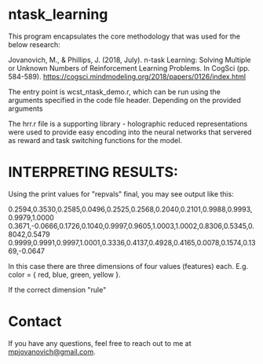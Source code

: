 # ntask_learning

This program encapsulates the core methodology that was used for the below research:

Jovanovich, M., & Phillips, J. (2018, July). n-task Learning: Solving Multiple or Unknown Numbers of Reinforcement Learning Problems. In CogSci (pp. 584-589).
https://cogsci.mindmodeling.org/2018/papers/0126/index.html

The entry point is wcst_ntask_demo.r, which can be run using the arguments specified in the code file header. Depending on the provided arguments

The hrr.r file is a supporting library - holographic reduced representations were used to provide easy encoding into the neural networks that servered as 
reward and task switching functions for the model.


# INTERPRETING RESULTS:

Using the print values for "repvals" final, you may see output like this:

0.2594,0.3530,0.2585,0.0496,0.2525,0.2568,0.2040,0.2101,0.9988,0.9993,0.9979,1.0000
0.3671,-0.0666,0.1726,0.1040,0.9997,0.9605,1.0003,1.0002,0.8306,0.5345,0.8042,0.5479
0.9999,0.9991,0.9997,1.0001,0.3336,0.4137,0.4928,0.4165,0.0078,0.1574,0.1369,-0.0647

In this case there are three dimensions of four values (features) each. E.g. color = { red, blue, green, yellow }.

If the correct dimension "rule"


# Contact

If you have any questions, feel free to reach out to me at mpjovanovich@gmail.com.

